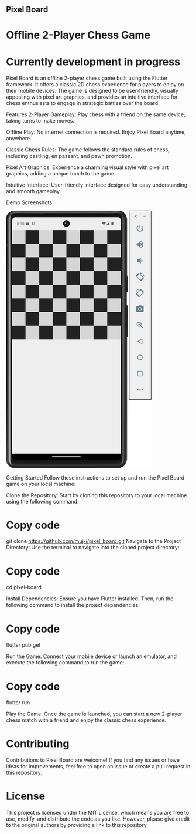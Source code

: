 ## Pixel Board
# Offline 2-Player Chess Game
# Currently development in progress

Pixel Board is an offline 2-player chess game built using the Flutter framework. It offers a classic 2D chess experience for players to enjoy on their mobile devices. The game is designed to be user-friendly, visually appealing with pixel art graphics, and provides an intuitive interface for chess enthusiasts to engage in strategic battles over the board.

Features
2-Player Gameplay: Play chess with a friend on the same device, taking turns to make moves.

Offline Play: No internet connection is required. Enjoy Pixel Board anytime, anywhere.

Classic Chess Rules: The game follows the standard rules of chess, including castling, en passant, and pawn promotion.

Pixel Art Graphics: Experience a charming visual style with pixel art graphics, adding a unique touch to the game.

Intuitive Interface: User-friendly interface designed for easy understanding and smooth gameplay.

Demo Screenshots


![Alt Text](lib/assets/screenshots/demoss1.png)

Getting Started
Follow these instructions to set up and run the Pixel Board game on your local machine:

Clone the Repository: Start by cloning this repository to your local machine using the following command:

# Copy code

git clone https://github.com/muj-i/pixel_board.git
Navigate to the Project Directory: Use the terminal to navigate into the cloned project directory:

# Copy code

cd pixel-board

Install Dependencies: Ensure you have Flutter installed. Then, run the following command to install the project dependencies:

# Copy code

flutter pub get

Run the Game: Connect your mobile device or launch an emulator, and execute the following command to run the game:


# Copy code

flutter run

Play the Game: Once the game is launched, you can start a new 2-player chess match with a friend and enjoy the classic chess experience.

# Contributing
Contributions to Pixel Board are welcome! If you find any issues or have ideas for improvements, feel free to open an issue or create a pull request in this repository.

# License
This project is licensed under the MIT License, which means you are free to use, modify, and distribute the code as you like. However, please give credit to the original authors by providing a link to this repository.
